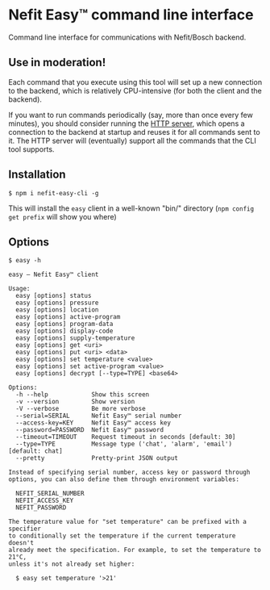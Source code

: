 # Nefit Easy™ command line interface

Command line interface for communications with Nefit/Bosch backend.

## Use in moderation!

Each command that you execute using this tool will set up a new connection to the backend, which is relatively CPU-intensive (for both the client and the backend).

If you want to run commands periodically (say, more than once every few minutes), you should consider running the [HTTP server](https://github.com/robertklep/nefit-easy-http-server), which opens a connection to the backend at startup and reuses it for all commands sent to it. The HTTP server will (eventually) support all the commands that the CLI tool supports.

## Installation

```
$ npm i nefit-easy-cli -g
```

This will install the `easy` client in a well-known "bin/" directory (`npm
config get prefix` will show you where)

## Options

```
$ easy -h

easy – Nefit Easy™ client

Usage:
  easy [options] status
  easy [options] pressure
  easy [options] location
  easy [options] active-program
  easy [options] program-data
  easy [options] display-code
  easy [options] supply-temperature
  easy [options] get <uri>
  easy [options] put <uri> <data>
  easy [options] set temperature <value>
  easy [options] set active-program <value>
  easy [options] decrypt [--type=TYPE] <base64>

Options:
  -h --help            Show this screen
  -v --version         Show version
  -V --verbose         Be more verbose
  --serial=SERIAL      Nefit Easy™ serial number
  --access-key=KEY     Nefit Easy™ access key
  --password=PASSWORD  Nefit Easy™ password
  --timeout=TIMEOUT    Request timeout in seconds [default: 30]
  --type=TYPE          Message type ('chat', 'alarm', 'email') [default: chat]
  --pretty             Pretty-print JSON output

Instead of specifying serial number, access key or password through
options, you can also define them through environment variables:

  NEFIT_SERIAL_NUMBER
  NEFIT_ACCESS_KEY
  NEFIT_PASSWORD

The temperature value for "set temperature" can be prefixed with a specifier
to conditionally set the temperature if the current temperature doesn't
already meet the specification. For example, to set the temperature to 21°C,
unless it's not already set higher:

  $ easy set temperature '>21'

```
